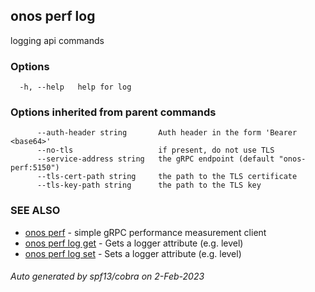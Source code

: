 <!--
SPDX-FileCopyrightText: 2019-present Open Networking Foundation <info@opennetworking.org>

SPDX-License-Identifier: Apache-2.0
-->

## onos perf log

logging api commands

### Options

```
  -h, --help   help for log
```

### Options inherited from parent commands

```
      --auth-header string       Auth header in the form 'Bearer <base64>'
      --no-tls                   if present, do not use TLS
      --service-address string   the gRPC endpoint (default "onos-perf:5150")
      --tls-cert-path string     the path to the TLS certificate
      --tls-key-path string      the path to the TLS key
```

### SEE ALSO

* [onos perf](onos_perf.md)	 - simple gRPC performance measurement client
* [onos perf log get](onos_perf_log_get.md)	 - Gets a logger attribute (e.g. level)
* [onos perf log set](onos_perf_log_set.md)	 - Sets a logger attribute (e.g. level)

###### Auto generated by spf13/cobra on 2-Feb-2023
